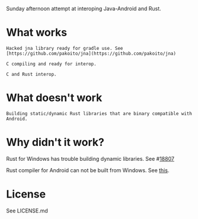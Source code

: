 Sunday afternoon attempt at interoping Java-Android and Rust.

What works
==========

    Hacked jna library ready for gradle use. See [https://github.com/pakoito/jna](https://github.com/pakoito/jna)

    C compiling and ready for interop.

    C and Rust interop.

What doesn't work
==========

    Building static/dynamic Rust libraries that are binary compatible with Android.

Why didn't it work?
==========

Rust for Windows has trouble building dynamic libraries. See #[18807](https://github.com/rust-lang/rust/issues/18807)

Rust compiler for Android can not be built from Windows. See [this](https://github.com/rust-lang/rust-wiki-backup/blob/master/Doc-building-for-android.md).


License
==========

See LICENSE.md